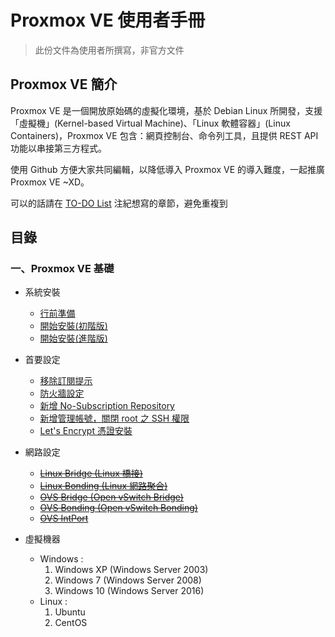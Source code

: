 Proxmox VE 使用者手冊 
=

> 此份文件為使用者所撰寫，非官方文件

## Proxmox VE 簡介

Proxmox VE 是一個開放原始碼的虛擬化環境，基於 Debian Linux 所開發，支援「虛擬機」(Kernel-based Virtual Machine)、「Linux 軟體容器」(Linux Containers)，Proxmox VE 包含：網頁控制台、命令列工具，且提供 REST API 功能以串接第三方程式。

使用 Github 方便大家共同編輯，以降低導入 Proxmox VE 的導入難度，一起推廣 Proxmox VE ~XD。

可以的話請在 [TO-DO List](https://hackmd.io/MwRmHYGME4ENYLSwBzgCYICwDYBmAjBaTVIgVmDNxGOWAAYBTIA=) 注紀想寫的章節，避免重複到

## 目錄

### 一、Proxmox VE 基礎

*   系統安裝

    *   [行前準備](doc/01.installation.preparation.md)
    *   [開始安裝(初階版)](doc/01.installation.basic.md)
    *   [開始安裝(進階版)](doc/01.installation.advance.md)
*   首要設定

    *   [移除訂閱提示](doc/02.settings.message.md)
    *   [防火牆設定](doc/02.settings.firewall.md)
    *   [新增 No-Subscription Repository](doc/02.settings.aptrepo.md)
    *   [新增管理帳號，關閉 root 之 SSH 權限](doc/02.settings.adminuser.md)
    *   [Let's Encrypt 憑證安裝](doc/02.settings.ssl.md)
*   網路設定

    *   ~~[Linux Bridge (Linux 橋接)](doc/03.network.Linux-Bridge.md)~~
    *   ~~[Linux Bonding (Linux 網路聚合)](doc/03.network.Linux-Bonding.md)~~
    *   ~~[OVS Bridge (Open vSwitch Bridge)](doc/03.network.OVS-Bridge.md)~~
    *   ~~[OVS Bonding (Open vSwitch Bonding)](doc/03.network.OVS-Bonding.md)~~
    *   ~~[OVS IntPort](doc/03.network.OVS-IntPort.md)~~
*   虛擬機器

    *   Windows :
        1.  Windows XP (Windows Server 2003)
        2.  Windows 7 (Windows Server 2008)
        3.  Windows 10 (Windows Server 2016)
    *   Linux :
        1.  Ubuntu
        2.  CentOS
